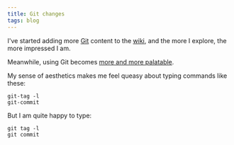 ```yaml
---
title: Git changes
tags: blog
---
```


I've started adding more [Git](http://wincent.com/wiki/Git) content to the [wiki](http://wincent.com/wiki/wiki), and the more I explore, the more impressed I am.

Meanwhile, using Git becomes [more and more palatable](http://repo.or.cz/w/git.git?a=commit;h=36e5e70e0f40cf7ca4351b8159d68f8560a2805f).

My sense of aesthetics makes me feel queasy about typing commands like these:

    git-tag -l
    git-commit

But I am quite happy to type:

    git tag -l
    git commit
